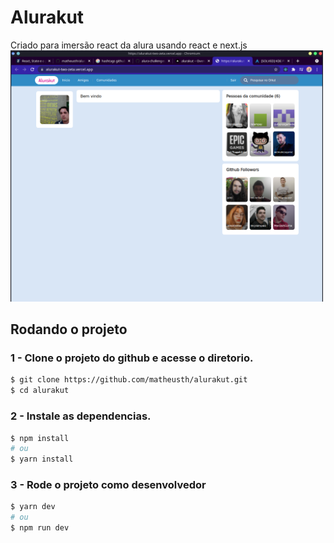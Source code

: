 # Alurakut
Criado para imersão react da alura usando react e next.js
[<img width='500px' src="./screenshot.png" />](https://alurakut-two-zeta.vercel.app/)

## Rodando o projeto


### 1 - Clone o projeto do github e acesse o diretorio.

```bash
$ git clone https://github.com/matheusth/alurakut.git
$ cd alurakut
```
### 2 - Instale as dependencias.

```bash
$ npm install
# ou
$ yarn install
```

### 3 - Rode o projeto como desenvolvedor
```bash
$ yarn dev
# ou
$ npm run dev
```